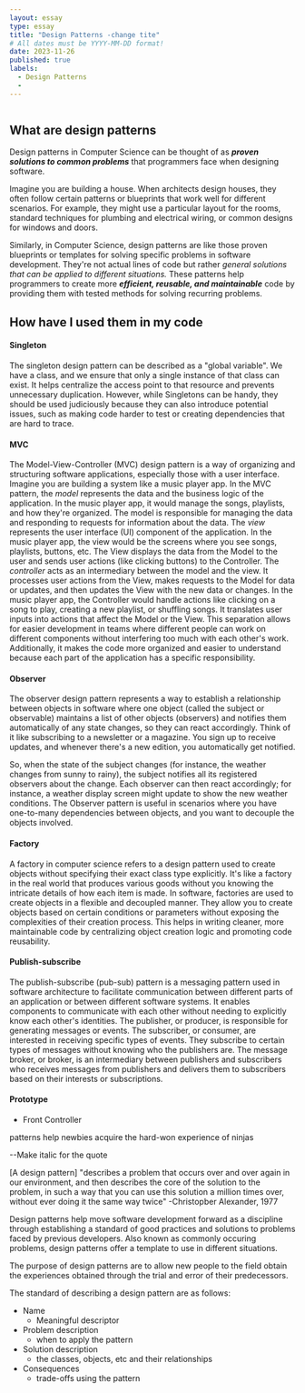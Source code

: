 ```yaml
---
layout: essay
type: essay
title: "Design Patterns -change tite"
# All dates must be YYYY-MM-DD format!
date: 2023-11-26
published: true 
labels:
  - Design Patterns
  - 
---
```

<img class="rounded-circle" src="C:\Users\kayla\OneDrive\Documents\GitHub\ICS314\kaylamarietorres.github.io\img\designPatterns\designPatternLogo.png" alt="">

## What are design patterns

Design patterns in Computer Science can be thought of as ***proven solutions to common problems*** that programmers face when designing software. 

Imagine you are building a house. When architects design houses, they often follow certain patterns or blueprints that work well for different scenarios. For example, they might use a particular layout for the rooms, standard techniques for plumbing and electrical wiring, or common designs for windows and doors. 

Similarly, in Computer Science, design patterns are like those proven blueprints or templates for solving specific problems in software development. They're not actual lines of code but rather *general solutions that can be applied to different situations.* These patterns help programmers to create more ***efficient, reusable, and maintainable*** code by providing them with tested methods for solving recurring problems.

## How have I used them in my code

#### Singleton
The singleton design pattern can be described as a "global variable". We have a class, and we ensure that only a single instance of that class can exist. It helps centralize the access point to that resource and prevents unnecessary duplication. However, while Singletons can be handy, they should be used judiciously because they can also introduce potential issues, such as making code harder to test or creating dependencies that are hard to trace.

#### MVC 

The Model-View-Controller (MVC) design pattern is a way of organizing and structuring software applications, especially those with a user interface.
Imagine you are building a system like a music player app. In the MVC pattern, the *model* represents the data and the business logic of the application. In the music player app, it would manage the songs, playlists, and how they're organized. The model is responsible for managing the data and responding to requests for information about the data. The *view* represents the user interface (UI) component of the application. In the music player app, the view would be the screens where you see songs, playlists, buttons, etc. The View displays the data from the Model to the user and sends user actions (like clicking buttons) to the Controller. The *controller* acts as an intermediary between the model and the view. It processes user actions from the View, makes requests to the Model for data or updates, and then updates the View with the new data or changes. In the music player app, the Controller would handle actions like clicking on a song to play, creating a new playlist, or shuffling songs. It translates user inputs into actions that affect the Model or the View.
This separation allows for easier development in teams where different people can work on different components without interfering too much with each other's work. Additionally, it makes the code more organized and easier to understand because each part of the application has a specific responsibility.

#### Observer
The observer design pattern represents a way to establish a relationship between objects in software where one object (called the subject or observable) maintains a list of other objects (observers) and notifies them automatically of any state changes, so they can react accordingly. Think of it like subscribing to a newsletter or a magazine. You sign up to receive updates, and whenever there's a new edition, you automatically get notified. 

So, when the state of the subject changes (for instance, the weather changes from sunny to rainy), the subject notifies all its registered observers about the change. Each observer can then react accordingly; for instance, a weather display screen might update to show the new weather conditions. The Observer pattern is useful in scenarios where you have one-to-many dependencies between objects, and you want to decouple the objects involved.

#### Factory

A factory in computer science refers to a design pattern used to create objects without specifying their exact class type explicitly. It's like a factory in the real world that produces various goods without you knowing the intricate details of how each item is made. In software, factories are used to create objects in a flexible and decoupled manner. They allow you to create objects based on certain conditions or parameters without exposing the complexities of their creation process. This helps in writing cleaner, more maintainable code by centralizing object creation logic and promoting code reusability.

#### Publish-subscribe
The publish-subscribe (pub-sub) pattern is a messaging pattern used in software architecture to facilitate communication between different parts of an application or between different software systems. It enables components to communicate with each other without needing to explicitly know each other's identities. The publisher, or producer, is responsible for generating messages or events. The subscriber, or consumer, are interested in receiving specific types of events. They subscribe to certain types of messages without knowing who the publishers are. The message broker, or broker, is an intermediary between publishers and subscribers who receives messages from publishers and delivers them to subscribers based on their interests or subscriptions. 

#### Prototype
- Front Controller 

patterns help newbies acquire the hard-won experience of ninjas

--Make italic for the quote

[A design pattern] "describes a problem that occurs over and over again in our environment, and then describes the core of the solution to the problem, in such a way that you can use this solution a million times over, without ever doing it the same way twice" -Christopber Alexander, 1977

Design patterns help move software development forward as a discipline through establishing a standard of good practices and solutions to problems faced by previous developers. Also known as commonly occuring problems, design patterns offer a template to use in different situations. 

The purpose of design patterns are to allow new people to the field obtain the experiences obtained through the trial and error of their predecessors.


The standard of describing a design pattern are as follows: 


- Name
  - Meaningful descriptor
- Problem description
  - when to apply the pattern
- Solution description
  - the classes, objects, etc and their relationships
- Consequences
  - trade-offs using the pattern